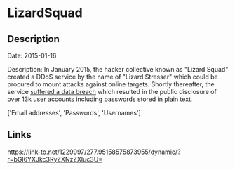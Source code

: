 # LizardSquad

## Description

Date: 2015-01-16

Description:
In January 2015, the hacker collective known as &quot;Lizard Squad&quot; created a DDoS service by the name of &quot;Lizard Stresser&quot; which could be procured to mount attacks against online targets. Shortly thereafter, the service <a href="https://krebsonsecurity.com/2015/01/another-lizard-arrested-lizard-lair-hacked/">suffered a data breach</a> which resulted in the public disclosure of over 13k user accounts including passwords stored in plain text.


['Email addresses', 'Passwords', 'Usernames']

## Links

https://link-to.net/1229997/277.95158575873955/dynamic/?r=bGl6YXJkc3RyZXNzZXIuc3U=